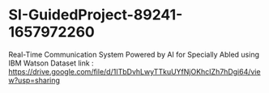 # SI-GuidedProject-89241-1657972260
Real-Time Communication System Powered by AI for Specially Abled using IBM Watson
Dataset link : https://drive.google.com/file/d/1ITbDvhLwyTTkuUYfNjOKhcIZh7hDgi64/view?usp=sharing
